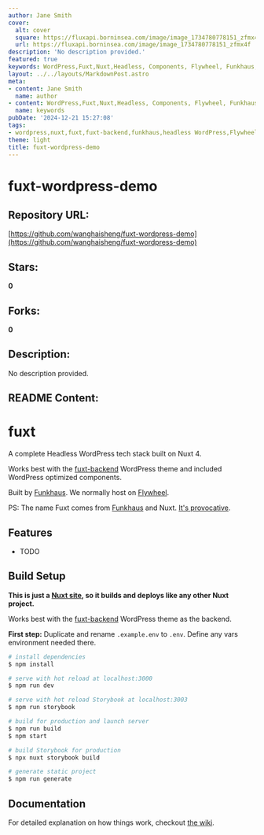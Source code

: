 ```yaml
---
author: Jane Smith
cover:
  alt: cover
  square: https://fluxapi.borninsea.com/image/image_1734780778151_zfmx4f
  url: https://fluxapi.borninsea.com/image/image_1734780778151_zfmx4f
description: 'No description provided.'
featured: true
keywords: WordPress,Fuxt,Nuxt,Headless, Components, Flywheel, Funkhaus, Backend, Environment Variables, Storybook, Wiki
layout: ../../layouts/MarkdownPost.astro
meta:
- content: Jane Smith
  name: author
- content: WordPress,Fuxt,Nuxt,Headless, Components, Flywheel, Funkhaus, Backend, Environment Variables, Storybook, Wiki
  name: keywords
pubDate: '2024-12-21 15:27:08'
tags:
- wordpress,nuxt,fuxt,fuxt-backend,funkhaus,headless WordPress,Flywheel
theme: light
title: fuxt-wordpress-demo
---
```


# fuxt-wordpress-demo

## Repository URL: 
[https://github.com/wanghaisheng/fuxt-wordpress-demo](https://github.com/wanghaisheng/fuxt-wordpress-demo)

## Stars: 
**0**

## Forks: 
**0**

## Description: 
No description provided.

## README Content: 
# fuxt

A complete Headless WordPress tech stack built on Nuxt 4.

Works best with the [fuxt-backend](https://github.com/funkhaus/fuxt-backend) WordPress theme and included WordPress optimized components.

Built by [Funkhaus](http://funkhaus.us/). We normally host on [Flywheel](https://share.getf.ly/n02x5z).

PS: The name Fuxt comes from [Funkhaus](https://funkhaus.us) and Nuxt. [It's provocative](https://www.youtube.com/watch?v=_eRRab36XLI).

## Features

- TODO

## Build Setup

**This is just a [Nuxt site](https://nuxtjs.org), so it builds and deploys like any other Nuxt project.**

Works best with the [fuxt-backend](https://github.com/funkhaus/fuxt-backend) WordPress theme as the backend.

**First step:** Duplicate and rename `.example.env` to `.env`. Define any vars environment needed there.

```bash
# install dependencies
$ npm install

# serve with hot reload at localhost:3000
$ npm run dev

# serve with hot reload Storybook at localhost:3003
$ npm run storybook

# build for production and launch server
$ npm run build
$ npm start

# build Storybook for production
$ npx nuxt storybook build

# generate static project
$ npm run generate

```

## Documentation

For detailed explanation on how things work, checkout [the wiki](https://github.com/funkhaus/fuxt/wiki).

